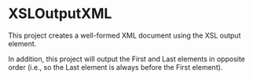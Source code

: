 # XSLOutputXML
This project creates a well-formed XML document using the XSL output element.

In addition, this project will output the First and Last elements in opposite order (i.e., so the Last element is always before the First element). 
